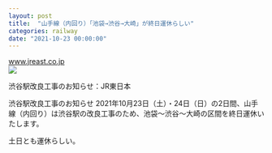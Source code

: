```yaml
---
layout: post
title:  "山手線（内回り）「池袋→渋谷→大崎」が終日運休らしい"
categories: railway
date: "2021-10-23 00:00:00"
---
```



<div class="card">
  <a href="https://www.jreast.co.jp/shibuya-koji/"></a>
  <div class="card__header">
    <a href="https://www.jreast.co.jp/shibuya-koji/">www.jreast.co.jp</a>
  </div>
  <div class="card__image">
    <img src="https://www.jreast.co.jp/shibuya-koji/img/mainvisual_pc.png">
  </div>
  <div class="card__title">
    <p>渋谷駅改良工事のお知らせ：JR東日本</p>
  </div>
  <div class="card__description">
    <p>渋谷駅改良工事のお知らせ 2021年10月23日（土）・24日（日）の2日間、山手線（内回り）は渋谷駅の改良工事のため、池袋～渋谷～大崎の区間を終日運休いたします。</p>
  </div>
</div>


土日とも運休らしい。

